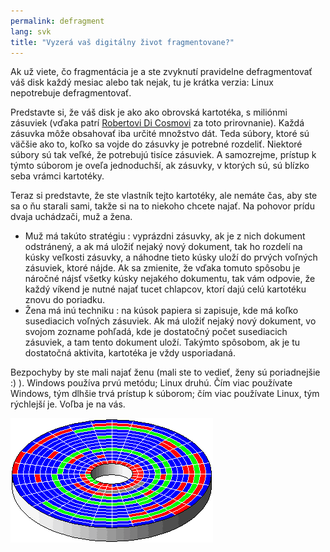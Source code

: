 ```yaml
---
permalink: defragment
lang: svk
title: "Vyzerá vaš digitálny život fragmentovane?"
---
```


Ak už viete, čo fragmentácia je a ste zvyknutí pravidelne defragmentovať váš disk každý mesiac alebo tak nejak, tu je krátka verzia: Linux nepotrebuje defragmentovať.

Predstavte si, že váš disk je ako ako obrovská kartotéka, s miliónmi zásuviek (vďaka patrí <a href="http://www.pps.jussieu.fr/~dicosmo/">Robertovi 
Di Cosmovi</a> za toto prirovnanie). Každá zásuvka môže obsahovať iba určité množstvo dát. Teda súbory, ktoré sú väčšie ako to, koľko sa vojde do zásuvky je potrebné rozdeliť. Niektoré súbory sú tak veľké, že potrebujú tisíce zásuviek. A samozrejme, prístup k týmto súborom je oveľa jednoduchší, ak zásuvky, v ktorých sú, sú blízko seba vrámci kartotéky.

Teraz si predstavte, že ste vlastník tejto kartotéky, ale nemáte čas, aby ste sa o ňu starali sami, takže si na to niekoho chcete najať. Na pohovor prídu dvaja uchádzači, muž a žena.

<ul>

<li>Muž má takúto stratégiu : vyprázdni zásuvky, ak je z nich dokument odstránený, a ak má uložiť nejaký nový dokument, tak ho rozdelí na kúsky veľkosti zásuvky, a náhodne tieto kúsky uloží do prvých voľných zásuviek, ktoré nájde. Ak sa zmienite, že vďaka tomuto spôsobu je náročné nájsť všetky kúsky nejakého dokumentu, tak vám odpovie, že každý víkend je nutné najať tucet chlapcov, ktorí dajú celú kartotéku znovu do poriadku.</li>

<li>Žena má inú techniku : na kúsok papiera si zapisuje, kde má koľko susediacich voľných zásuviek. Ak má uložiť nejaký nový dokument, vo svojom zozname pohľadá, kde je dostatočný počet susediacich zásuviek, a tam tento dokument uloží. Takýmto spôsobom, ak je tu dostatočná aktivita, kartotéka je vždy usporiadaná.</li>

</ul>

Bezpochyby by ste mali najať ženu (mali ste to vedieť, ženy sú poriadnejšie :) ). Windows používa prvú metódu; Linux druhú. Čím viac používate Windows, tým dlhšie trvá prístup k súborom; čím viac používate Linux, tým rýchlejší je. Voľba je na vás.

<img src="/img/defragment.png" />




